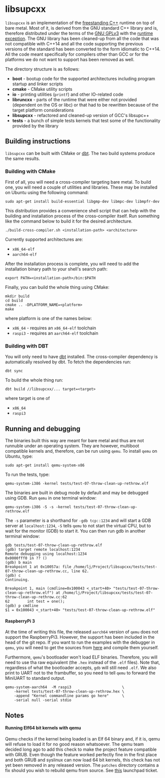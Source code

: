 
libsupcxx
=========

`libsupcxx` is an implementation of the [freestanding C++][frstd] runtime on top
of bare metal. Most of it, is derived from the GNU standard C++ library and is,
therefore distributed under the terms of the [GNU GPLv3][gpl] with the
[runtime exception][gcc-rt-exp]. The GNU library has been cleaned-up from all
the code that was not compatible with C++14 and all the code supporting the
previous versions of the standard has been converted to the form idiomatic to
C++14. All the code meant specifically for compilers other than GCC or for the
platforms we do not want to support has been removed as well.

The directory structure is as follows:

 * **boot** - bootup code for the supported architectures including program
   startup and linker scripts
 * **cmake** - CMake utility scripts
 * **io** - printing utilities (`printf`) and other IO-related code
 * **libruncxx** - parts of the runtime that were either not provided (dependent
   on the OS or libc) or that had to be rewritten because of the target platform
   considerations
 * **libsupcxx** - refactored and cleaned-up version of GCC's libsupc++
 * **tests** - a bunch of simple tests kernels that test some of the
   functionality provided by the library


Building instructions
---------------------

`libsupcxx` can be built with CMake or [dbt][dbt]. The two build systems produce the same results.

### Building with CMake ###

First of all, you will need a cross-compiler targeting bare metal. To build one,
you will need a couple of utilities and libraries. These may be installed on
Ubuntu using the following command:

    sudo apt-get install build-essential libgmp-dev libmpc-dev libmpfr-dev

This distribution provides a convenience shell script that can help with the
building and installation process of the cross-compiler itself. Run something
like the command below to build it for the desired architecture.

    ./build-cross-compiler.sh <installation-path> <architecture>

Currently supported architectures are:

 * `x86_64-elf`
 * `aarch64-elf`

After the installation process is complete, you will need to add the
installation binary path to your shell's search path:

    export PATH=<installation-path>/bin:$PATH

Finally, you can build the whole thing using CMake:

    mkdir build
    cd build
    cmake .. -DPLATFORM_NAME=<platform>
    make

where platform is one of the names below:

 * `x86_64` - requires an `x86_64-elf` toolchain
 * `raspi3` - requires an `aarch64-elf` toolchain


### Building with DBT ###

You will only need to have [dbt][dbt] installed. The cross-compiler dependency is automatically resolved by dbt.
To fetch the dependencies run:

    dbt sync

To build the whole thing run:

    dbt build //libsupcxx/... target=<target>

where target is one of
 * `x86_64`
 * `raspi3`

Running and debugging
---------------------

The binaries built this way are meant for bare metal and thus are not runnuble
under an operating system. They are however, multiboot compatible kernels and,
therefore, can be run using `qemu`. To install `qemu` on Ubuntu, type:

    sudo apt-get install qemu-system-x86

To run the tests, type:

    qemu-system-i386 -kernel tests/test-07-throw-clean-up-rethrow.elf

The binaries are built in debug mode by default and may be debugged using GDB.
Run `qemu` in one terminal window:

    qemu-system-i386 -S -s -kernel tests/test-07-throw-clean-up-rethrow.elf

The `-s` parameter is a shorthand for `-gdb tcp::1234` and will start a GDB
server at `localhost:1234`, `-S` tells `qemu` to not start the virtual CPU,
but to wait for the monitor (GDB) to start it. You can then run gdb in another
terminal window:

    gdb tests/test-07-throw-clean-up-rethrow.elf
    (gdb) target remote localhost:1234
    Remote debugging using localhost:1234
    0x0000fff0 in ?? ()
    (gdb) b main
    Breakpoint 1 at 0x10057a: file /home/lj/Project/libsupcxx/tests/test-07-throw-clean-up-rethrow.cc, line 62.
    (gdb) c
    Continuing.

    Breakpoint 1, main (cmdline=0x100043 <_start+40> "tests/test-07-throw-clean-up-rethrow.elf") at /home/lj/Project/libsupcxx/tests/test-07-throw-clean-up-rethrow.cc:62
    62        int test = one();
    (gdb) p cmdline
    $1 = 0x100043 <_start+40> "tests/test-07-throw-clean-up-rethrow.elf"

#### RaspberryPi 3 ####

At the time of writing this file, the released `aarch64` version of `qemu` does
not support the RaspberryPi3. However, the support has been included in the head
of the git repo. If you want to run the examples with the debugger in `qemu`,
you will need to get the sources from [here][qemu-git] and compile them
yourself.

Furthermore, `qemu`'s bootloader won't load ELF binaries. Therefore, you will
need to use tha raw equivalent (the `.hex` instead of the `.elf` files). Note
that, regardless of what the bootloader accepts, `gdb` will still need `.elf`.
We also print to UART not to the frambuffer, so you need to tell `qemu` to
forward the MiniUART to standard output.

    qemu-system-aarch64  -M raspi3                       \
        -kernel tests/test-07-throw-clean-up-rethrow.hex \
        -append "Kernel commandline params go here"      \
        -serial null -serial stdio

Notes
-----

#### Running Elf64 bit kernels with qemu ####

Qemu checks if the kernel being loaded is an Elf 64 binary and, if it is, qemu
will refuse to load it for no good reason whatsoever. The qemu team decided long
ago to add this check to make the project feature compatible with GRUB. Even
though the feature worked perfectly fine in the first place and both GRUB and
syslinux can now load 64 bit kernels, this check has not yet been removed in any
released version. The `patches` directory contains a fix should you wish to
rebuild qemu from source. See [this][qemu-bug] launchpad ticket.

[frstd]: https://en.cppreference.com/w/cpp/freestanding
[gpl]: https://www.gnu.org/licenses/gpl-3.0.en.html
[gcc-rt-exp]: https://www.gnu.org/licenses/gcc-exception-3.1.en.html
[qemu-bug]: https://bugs.launchpad.net/qemu/+bug/1811888
[qemu-git]: https://github.com/qemu/qemu
[dbt]: https://github.com/daedaleanai/dbt
